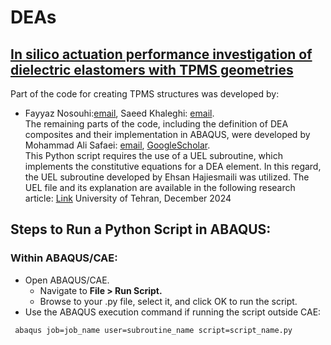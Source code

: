 # DEAs
## [In silico actuation performance investigation of dielectric elastomers with TPMS geometries](https://doi.org/10.1016/j.euromechsol.2024.105540)


Part of the code for creating TPMS structures was developed by:<br />
- Fayyaz Nosouhi:[email](dehnavifn@gmail.com), Saeed Khaleghi: [email](saeedkhaleghi123@gmail.com).  
The remaining parts of the code, including the definition of DEA composites and their implementation in ABAQUS, were developed by Mohammad Ali Safaei: [email](mohammadsf1998@gmail.com), [GoogleScholar](https://scholar.google.com/citations?user=jD_-4JcAAAAJ&hl=fa).<br />
This Python script requires the use of a UEL subroutine, which implements the constitutive equations for a DEA element. In this regard, the UEL subroutine developed by Ehsan Hajiesmaili was utilized. 
The UEL file and its explanation are available in the following research article: [Link](https://pubs.aip.org/aip/jap/article/129/15/151102/1025587/Dielectric-elastomer-actuators)
University of Tehran, December 2024





## Steps to Run a Python Script in ABAQUS:

### Within ABAQUS/CAE:

- Open ABAQUS/CAE.
  - Navigate to **File > Run Script.**
  - Browse to your .py file, select it, and click OK to run the script.
- Use the ABAQUS execution command if running the script outside CAE:
```console
 abaqus job=job_name user=subroutine_name script=script_name.py
```

